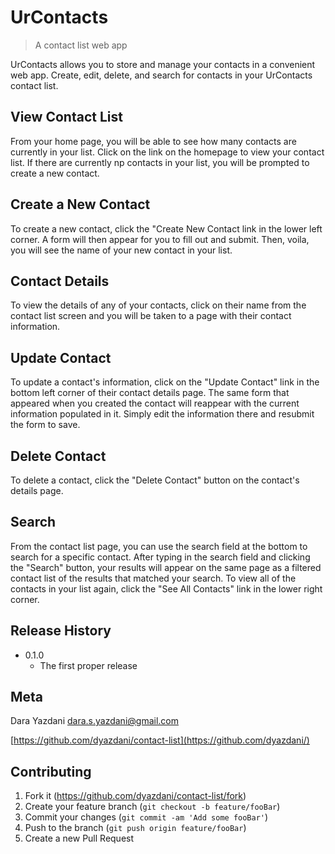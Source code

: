 # UrContacts
> A contact list web app

UrContacts allows you to store and manage your contacts in a convenient web app. Create, edit, delete, and search for contacts in your UrContacts contact list.  

## View Contact List

From your home page, you will be able to see how many contacts are currently in your list. Click on the link on the homepage to view your contact list. If there are currently np contacts in your list, you will be prompted to create a new contact.

## Create a New Contact

To create a new contact, click the "Create New Contact link in the lower left corner. A form will then appear for you to fill out and submit. Then, voila, you will see the name of your new contact in your list.

## Contact Details

To view the details of any of your contacts, click on their name from the contact list screen and you will be taken to a page with their contact information.

## Update Contact

To update a contact's information, click on the "Update Contact" link in the bottom left corner of their contact details page. The same form that appeared when you created the contact will reappear with the current information populated in it. Simply edit the information there and resubmit the form to save.

## Delete Contact

To delete a contact, click the "Delete Contact" button on the contact's details page.

## Search

From the contact list page, you can use the search field at the bottom to search for a specific contact. After typing in the search field and clicking the "Search" button, your results will appear on the same page as a filtered contact list of the results that matched your search. To view all of the contacts in your list again, click the "See All Contacts" link in the lower right corner. 


## Release History

* 0.1.0
    * The first proper release

## Meta

Dara Yazdani 
dara.s.yazdani@gmail.com

[https://github.com/dyazdani/contact-list](https://github.com/dyazdani/)

## Contributing

1. Fork it (<https://github.com/dyazdani/contact-list/fork>)
2. Create your feature branch (`git checkout -b feature/fooBar`)
3. Commit your changes (`git commit -am 'Add some fooBar'`)
4. Push to the branch (`git push origin feature/fooBar`)
5. Create a new Pull Request

<!-- Markdown link & img dfn's -->
[npm-image]: https://img.shields.io/npm/v/datadog-metrics.svg?style=flat-square
[npm-url]: https://npmjs.org/package/datadog-metrics
[npm-downloads]: https://img.shields.io/npm/dm/datadog-metrics.svg?style=flat-square
[travis-image]: https://img.shields.io/travis/dbader/node-datadog-metrics/master.svg?style=flat-square
[travis-url]: https://travis-ci.org/dbader/node-datadog-metrics
[wiki]: https://github.com/yourname/yourproject/wiki
